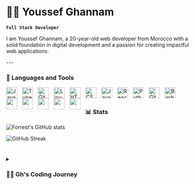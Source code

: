 # 🏄‍♂️ Youssef Ghannam

**`Full Stack Developer`**

<p>I am Youssef Ghannam, a 20-year-old web developer from Morocco with a solid foundation in digital development and a passion for creating impactful web applications.</p>
---

### 🧰 Languages and Tools

<img align="left" alt="Java" width="30px" style="padding-right:10px;" src="https://cdn.jsdelivr.net/gh/devicons/devicon/icons/java/java-original.svg"/>
<img align="left" alt="TypeScript" width="30px" style="padding-right:10px;" src="https://cdn.jsdelivr.net/gh/devicons/devicon/icons/typescript/typescript-plain.svg" />
<img align="left" alt="Git" width="30px" style="padding-right:10px;" src="https://cdn.jsdelivr.net/gh/devicons/devicon/icons/git/git-original.svg" />
<img align="left" alt="Linux" width="30px" style="padding-right:10px;" src="https://cdn.jsdelivr.net/gh/devicons/devicon/icons/linux/linux-original.svg" />
<img align="left" alt="HTML" width="30px" style="padding-right:10px;" src="https://cdn.jsdelivr.net/gh/devicons/devicon/icons/html5/html5-plain.svg" />
<img align="left" alt="CSS" width="30px" style="padding-right:10px;" src="https://cdn.jsdelivr.net/gh/devicons/devicon/icons/css3/css3-plain.svg" />
<img align="left" alt="JavaScript" width="30px" style="padding-right:10px;" src="https://cdn.jsdelivr.net/gh/devicons/devicon/icons/javascript/javascript-plain.svg" />
<img align="left" alt="React" class="reactjs" width="30px" style="padding-right:10px" src="https://cdn.jsdelivr.net/gh/devicons/devicon/icons/react/react-original.svg" />
<img align="left" alt="Python" width="30px" style="padding-right:10px;" src="https://cdn.jsdelivr.net/gh/devicons/devicon/icons/python/python-plain.svg" />
<img align="left" alt="GitHub" width="30px" style="padding-right:10px;" src="https://cdn.jsdelivr.net/gh/devicons/devicon/icons/github/github-original.svg" />
<img align="left" alt="Bash" width="30px" style="padding-right:10px;" src="https://cdn.jsdelivr.net/gh/devicons/devicon/icons/bash/bash-original.svg" />
<img align="left" width="30px" style="padding-right:10px;" src="https://cdn.jsdelivr.net/gh/devicons/devicon@latest/icons/githubactions/githubactions-original.svg" />       
<img align="left" width="30px" style="padding-right:10px;" src="https://cdn.jsdelivr.net/gh/devicons/devicon@latest/icons/laravel/laravel-original.svg" />
<img align="left" width="30px" style="padding-right:10px;" src="https://cdn.jsdelivr.net/gh/devicons/devicon@latest/icons/php/php-original.svg" />   
<img align="left" width="30px" style="padding-right:10px;" src="https://cdn.jsdelivr.net/gh/devicons/devicon@latest/icons/figma/figma-original.svg" />
<img align="left" width="30px" style="padding-right:10px;" src="https://cdn.jsdelivr.net/gh/devicons/devicon@latest/icons/docker/docker-original.svg" /> 
<br />

#


### 📊 Stats

![Forrest's GitHub stats](https://github-readme-stats.vercel.app/api?username=YoussefGhannam&show_icons=true&theme=gruvbox)

 ![GitHub Streak](https://streak-stats.demolab.com?user=YoussefGhannam&theme=gruvbox&border_radius=4.5) 

#

<details>
 <summary><h3>👨‍💻 Gh's Coding Journey</h3></summary>
         I graduated from high school in September 2021 with a baccalaureate diploma. Driven by my ambition in web development, I pursued a diploma in Digital Development with a Full Stack option at the Specialized Institute of Applied Technology - Ben M'sik, graduating in July 2023. I then completed my Professional License in Software and Web Development at the Higher Normal School - Tetouan in July 2024.

Throughout my educational journey, I have developed a comprehensive skill set in backend web application development using frameworks such as Laravel, JEE, Symfony, and Spring Boot. I am proficient in a range of technologies including Java, Python, PHP, JavaScript, HTML, CSS, Docker, GitHub Actions, UML, Merise, Agile methodologies, and Project Management.

My professional experience includes:

L2R PME (March 2023 - April 2023): Developed a company website using ReactJS, applying Agile methodologies for iterative development and project management. The project was completed successfully and received positive feedback for its quality and functionality.

WEDO APP (December 2023 - February 2024): Worked remotely on tasks such as developing a digital keyboard with JavaScript, retrieving data from the backend, integrating frontend pagination, handling interactive input, and generating PDFs using Laravel. My contributions were integral to enhancing the company's application features.

UPNETWORK (April 2024 - July 2024): Focused on backend development, creating API endpoints, implementing authorization with the Spatie package, setting up automated email notifications via Gmail SMTP, and managing JWT authentication. This role allowed me to deepen my backend development expertise and contribute effectively to the team’s goals.

With a robust educational background and practical experience, I am committed to leveraging my skills to drive innovation and deliver high-quality solutions in web development.
  
[website]: 

